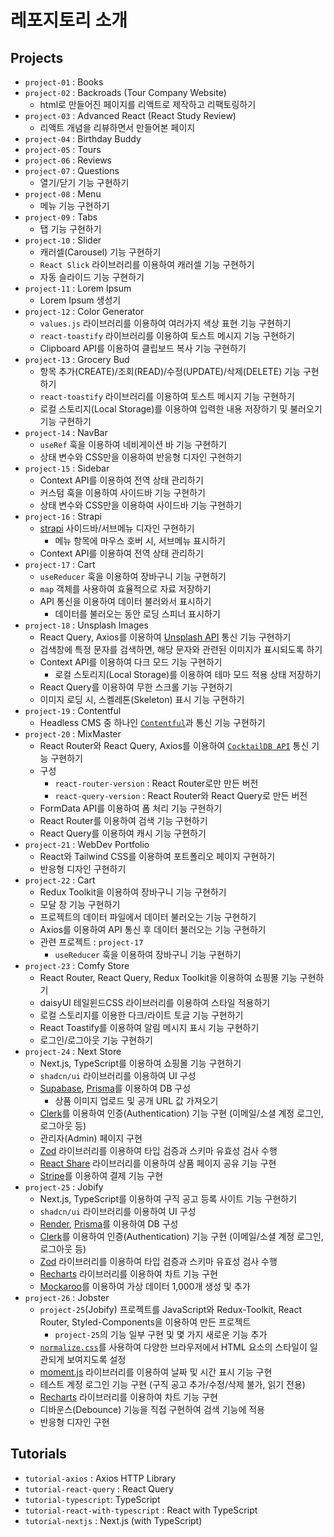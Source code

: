 # 레포지토리 소개

## Projects

- `project-01` : Books
- `project-02` : Backroads (Tour Company Website)
  - html로 만들어진 페이지를 리액트로 제작하고 리팩토링하기
- `project-03` : Advanced React (React Study Review)
  - 리액트 개념을 리뷰하면서 만들어본 페이지
- `project-04` : Birthday Buddy
- `project-05` : Tours
- `project-06` : Reviews
- `project-07` : Questions
  - 열기/닫기 기능 구현하기
- `project-08` : Menu
  - 메뉴 기능 구현하기
- `project-09` : Tabs
  - 탭 기능 구현하기
- `project-10` : Slider
  - 캐러셀(Carousel) 기능 구현하기
  - `React Slick` 라이브러리를 이용하여 캐러셀 기능 구현하기
  - 자동 슬라이드 기능 구현하기
- `project-11` : Lorem Ipsum
  - Lorem Ipsum 생성기
- `project-12` : Color Generator
  - `values.js` 라이브러리를 이용하여 여러가지 색상 표현 기능 구현하기
  - `react-toastify` 라이브러리를 이용하여 토스트 메시지 기능 구현하기
  - Clipboard API를 이용하여 클립보드 복사 기능 구현하기
- `project-13` : Grocery Bud
  - 항목 추가(CREATE)/조회(READ)/수정(UPDATE)/삭제(DELETE) 기능 구현하기
  - `react-toastify` 라이브러리를 이용하여 토스트 메시지 기능 구현하기
  - 로컬 스토리지(Local Storage)를 이용하여 입력한 내용 저장하기 및 불러오기 기능 구현하기
- `project-14` : NavBar
  - `useRef` 훅을 이용하여 네비게이션 바 기능 구현하기
  - 상태 변수와 CSS만을 이용하여 반응형 디자인 구현하기
- `project-15` : Sidebar
  - Context API를 이용하여 전역 상태 관리하기
  - 커스텀 훅을 이용하여 사이드바 기능 구현하기
  - 상태 변수와 CSS만을 이용하여 사이드바 기능 구현하기
- `project-16` : Strapi
  - [strapi](https://strapi.io/) 사이드바/서브메뉴 디자인 구현하기
    - 메뉴 항목에 마우스 호버 시, 서브메뉴 표시하기
  - Context API를 이용하여 전역 상태 관리하기
- `project-17` : Cart
  - `useReducer` 훅을 이용하여 장바구니 기능 구현하기
  - `map` 객체를 사용하여 효율적으로 자료 저장하기
  - API 통신을 이용하여 데이터 불러와서 표시하기
    - 데이터를 불러오는 동안 로딩 스피너 표시하기
- `project-18` : Unsplash Images
  - React Query, Axios를 이용하여 [Unsplash API](https://unsplash.com/developers) 통신 기능 구현하기
  - 검색창에 특정 문자를 검색하면, 해당 문자와 관련된 이미지가 표시되도록 하기
  - Context API를 이용하여 다크 모드 기능 구현하기
    - 로컬 스토리지(Local Storage)를 이용하여 테마 모드 적용 상태 저장하기
  - React Query를 이용하여 무한 스크롤 기능 구현하기
  - 이미지 로딩 시, 스켈레톤(Skeleton) 표시 기능 구현하기
- `project-19` : Contentful
  - Headless CMS 중 하나인 [`Contentful`](https://www.contentful.com/)과 통신 기능 구현하기
- `project-20` : MixMaster
  - React Router와 React Query, Axios를 이용하여 [`CocktailDB API`](https://www.thecocktaildb.com/) 통신 기능 구현하기
  - 구성
    - `react-router-version` : React Router로만 만든 버전
    - `react-query-version` : React Router와 React Query로 만든 버전
  - FormData API를 이용하여 폼 처리 기능 구현하기
  - React Router를 이용하여 검색 기능 구현하기
  - React Query를 이용하여 캐시 기능 구현하기
- `project-21` : WebDev Portfolio
  - React와 Tailwind CSS를 이용하여 포트폴리오 페이지 구현하기
  - 반응형 디자인 구현하기
- `project-22` : Cart
  - Redux Toolkit을 이용하여 장바구니 기능 구현하기
  - 모달 창 기능 구현하기
  - 프로젝트의 데이터 파일에서 데이터 불러오는 기능 구현하기
  - Axios를 이용하여 API 통신 후 데이터 불러오는 기능 구현하기
  - 관련 프로젝트 : `project-17`
    - `useReducer` 훅을 이용하여 장바구니 기능 구현하기
- `project-23` : Comfy Store
  - React Router, React Query, Redux Toolkit을 이용하여 쇼핑몰 기능 구현하기
  - daisyUI 테일윈드CSS 라이브러리를 이용하여 스타일 적용하기
  - 로컬 스토리지를 이용한 다크/라이트 토글 기능 구현하기
  - React Toastify를 이용하여 알림 메시지 표시 기능 구현하기
  - 로그인/로그아웃 기능 구현하기
- `project-24` : Next Store
  - Next.js, TypeScript를 이용하여 쇼핑몰 기능 구현하기
  - `shadcn/ui` 라이브러리를 이용하여 UI 구성
  - [Supabase](https://supabase.com/), [Prisma](https://www.prisma.io/)를 이용하여 DB 구성
    - 상품 이미지 업로드 및 공개 URL 값 가져오기
  - [Clerk](https://www.clerk.com/)를 이용하여 인증(Authentication) 기능 구현 (이메일/소셜 계정 로그인, 로그아웃 등)
  - 관리자(Admin) 페이지 구현
  - [Zod](https://zod.dev/) 라이브러리를 이용하여 타입 검증과 스키마 유효성 검사 수행
  - [React Share](https://www.npmjs.com/package/react-share) 라이브러리를 이용하여 상품 페이지 공유 기능 구현
  - [Stripe](https://stripe.com/)를 이용하여 결제 기능 구현
- `project-25` : Jobify
  - Next.js, TypeScript를 이용하여 구직 공고 등록 사이트 기능 구현하기
  - `shadcn/ui` 라이브러리를 이용하여 UI 구성
  - [Render](https://render.com/), [Prisma](https://www.prisma.io/)를 이용하여 DB 구성
  - [Clerk](https://www.clerk.com/)를 이용하여 인증(Authentication) 기능 구현 (이메일/소셜 계정 로그인, 로그아웃 등)
  - [Zod](https://zod.dev/) 라이브러리를 이용하여 타입 검증과 스키마 유효성 검사 수행
  - [Recharts](https://recharts.org/) 라이브러리를 이용하여 차트 기능 구현
  - [Mockaroo](https://www.mockaroo.com/)를 이용하여 가상 데이터 1,000개 생성 및 추가
- `project-26` : Jobster
  - `project-25`(Jobify) 프로젝트를 JavaScript와 Redux-Toolkit, React Router, Styled-Components을 이용하여 만든 프로젝트
    - `project-25`의 기능 일부 구현 및 몇 가지 새로운 기능 추가
  - [`normalize.css`](https://necolas.github.io/normalize.css/)를 사용하여 다양한 브라우저에서 HTML 요소의 스타일이 일관되게 보여지도록 설정
  - [moment.js](https://momentjs.com/) 라이브러리를 이용하여 날짜 및 시간 표시 기능 구현
  - 테스트 계정 로그인 기능 구현 (구직 공고 추가/수정/삭제 불가, 읽기 전용)
  - [Recharts](https://recharts.org/) 라이브러리를 이용하여 차트 기능 구현
  - 디바운스(Debounce) 기능을 직접 구현하여 검색 기능에 적용
  - 반응형 디자인 구현

## Tutorials

- `tutorial-axios` : Axios HTTP Library
- `tutorial-react-query` : React Query
- `tutorial-typescript`: TypeScript
- `tutorial-react-with-typescript` : React with TypeScript
- `tutorial-nextjs` : Next.js (with TypeScript)
